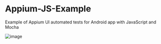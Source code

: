 # Appium-JS-Example
Example of Appium UI automated tests for Android app with JavaScript and Mocha

![image](https://user-images.githubusercontent.com/1689586/128168121-9c81adec-d325-420e-a20c-1c92a462e7cc.png)
